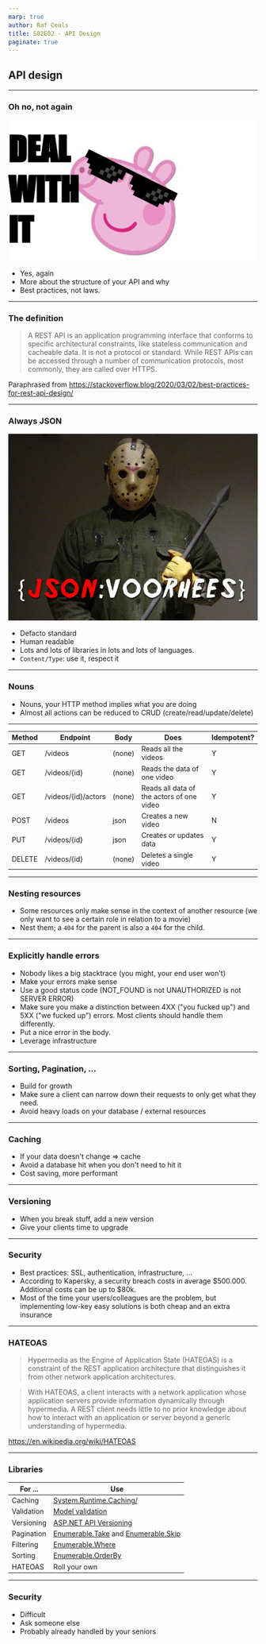 ```yaml
---
marp: true
author: Raf Ceuls
title: S02E02 - API Design
paginate: true
---
```


## API design

---

### Oh no, not again

![bg left 70%](./images/se02e02/gF4SJw82_400x400.jpeg)

- Yes, again
- More about the structure of your API and why
- Best practices, not laws.

---

### The definition

> A REST API is an application programming interface that conforms to specific architectural constraints, like stateless communication and cacheable data. It is not a protocol or standard. While REST APIs can be accessed through a number of communication protocols, most commonly, they are called over HTTPS.

Paraphrased from <https://stackoverflow.blog/2020/03/02/best-practices-for-rest-api-design/>

---

### Always JSON

![bg left 100%](./images/se02e02/json.jpg)

- Defacto standard
- Human readable
- Lots and lots of libraries in lots and lots of languages.
- `Content/Type`: use it, respect it

---

### Nouns

- Nouns, your HTTP method implies what you are doing
- Almost all actions can be reduced to CRUD (create/read/update/delete)

---

| Method | Endpoint            | Body   | Does                                      | Idempotent? |
| ------ | ------------------- | ------ | ----------------------------------------- | ----------- |
| GET    | /videos             | (none) | Reads all the videos                      | Y           |
| GET    | /videos/{id}        | (none) | Reads the data of one video               | Y           |
| GET    | /videos/{id}/actors | (none) | Reads all data of the actors of one video | Y           |
| POST   | /videos             | json   | Creates a new video                       | N           |
| PUT    | /videos/{id}        | json   | Creates or updates data                   | Y           |
| DELETE | /videos/{id}        | (none) | Deletes a single video                    | Y           |

---

### Nesting resources

- Some resources only make sense in the context of another resource (we only want to see a certain role in relation to a movie)
- Nest them; a `404` for the parent is also a `404` for the child.

---

### Explicitly handle errors

- Nobody likes a big stacktrace (you might, your end user won't)
- Make your errors make sense
- Use a good status code (NOT_FOUND is not UNAUTHORIZED is not SERVER ERROR)
- Make sure you make a distinction between 4XX ("you fucked up") and 5XX ("we fucked up") errors. Most clients should handle them differently.
- Put a nice error in the body.
- Leverage infrastructure

---

### Sorting, Pagination, ...

- Build for growth
- Make sure a client can narrow down their requests to only get what they need.
- Avoid heavy loads on your database / external resources

---

### Caching

- If your data doesn't change => cache
- Avoid a database hit when you don't need to hit it
- Cost saving, more performant

---

### Versioning

- When you break stuff, add a new version
- Give your clients time to upgrade

---

### Security

- Best practices: SSL, authentication, infrastructure, ...
- According to Kapersky, a security breach costs in average $500.000. Additional costs can be up to $80k.
- Most of the time your users/colleagues are the problem, but implementing low-key easy solutions is both cheap and an extra insurance

---

### HATEOAS

> Hypermedia as the Engine of Application State (HATEOAS) is a constraint of the REST application architecture that distinguishes it from other network application architectures.

> With HATEOAS, a client interacts with a network application whose application servers provide information dynamically through hypermedia. A REST client needs little to no prior knowledge about how to interact with an application or server beyond a generic understanding of hypermedia.

<https://en.wikipedia.org/wiki/HATEOAS>

---

### Libraries

| For ...    | Use                                                                                                                                                                                                                 |
| ---------- | ------------------------------------------------------------------------------------------------------------------------------------------------------------------------------------------------------------------- |
| Caching    | [System.Runtime.Caching/](https://docs.microsoft.com/en-us/aspnet/core/performance/caching/memory?view=aspnetcore-6.0)                                                                                              |
| Validation | [Model validation](https://thecodeblogger.com/2021/06/03/model-validation-attributes-in-net-core-web-apis/)                                                                                                         |
| Versioning | [ASP.NET API Versioning](https://github.com/dotnet/aspnet-api-versioning/wiki/New-Services-Quick-Start#aspnet-core)                                                                                                 |
| Pagination | [Enumerable.Take](https://docs.microsoft.com/en-us/dotnet/api/system.linq.enumerable.take?view=net-6.0) and [Enumerable.Skip](https://docs.microsoft.com/en-us/dotnet/api/system.linq.enumerable.skip?view=net-6.0) |
| Filtering  | [Enumerable.Where](https://docs.microsoft.com/en-us/dotnet/api/system.linq.enumerable.where?view=net-6.0)                                                                                                           |
| Sorting    | [Enumerable.OrderBy](https://docs.microsoft.com/en-us/dotnet/api/system.linq.enumerable.orderby?view=net-6.0)                                                                                                       |
| HATEOAS    | Roll your own                                                                                                                                                                                                       |

---

### Security

- Difficult
- Ask someone else
- Probably already handled by your seniors
